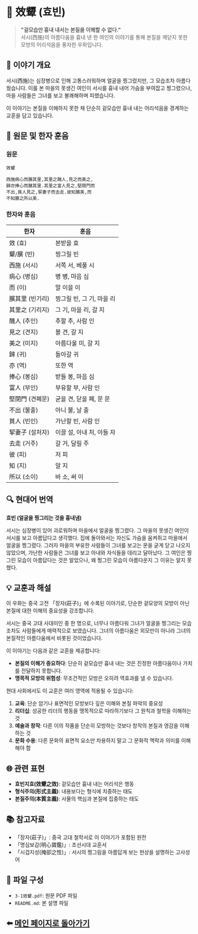 # 🌸 效顰 (효빈)
> **"겉모습만 흉내 내서는 본질을 이해할 수 없다."**  
> 서시(西施)의 아름다움을 흉내 낸 한 여인의 이야기를 통해 본질을 깨닫지 못한 모방의 어리석음을 풍자한 우화입니다.

## 📖 이야기 개요
서시(西施)는 심장병으로 인해 고통스러워하며 얼굴을 찡그렸지만, 그 모습조차 아름다웠습니다. 이를 본 마을의 못생긴 여인이 서시를 흉내 내어 가슴을 부여잡고 찡그렸으나, 마을 사람들은 그녀를 보고 불쾌해하며 피했습니다.  

이 이야기는 본질을 이해하지 못한 채 단순히 겉모습만 흉내 내는 어리석음을 경계하는 교훈을 담고 있습니다.

## 📝 원문 및 한자 훈음

### 원문
```
效顰

西施病心而臏其里,其里之醜人,見之而美之,
歸亦捧心而臏其里.其里之富人見之,堅閉門而
不出,貧人見之,挈妻子而去走.彼知臏美,而
不知臏之所以美.
```

### 한자와 훈음
| 한자                          | 훈음                                   |
|-------------------------------|----------------------------------------|
| 效 (효)                       | 본받을 효                              |
| 顰/臏 (빈)                    | 찡그릴 빈                              |
| 西施 (서시)                   | 서쪽 서, 베풀 시                       |
| 病心 (병심)                   | 병 병, 마음 심                         |
| 而 (이)                       | 말 이을 이                             |
| 臏其里 (빈기리)               | 찡그릴 빈, 그 기, 마을 리              |
| 其里之 (기리지)               | 그 기, 마을 리, 갈 지                  |
| 醜人 (추인)                   | 추할 추, 사람 인                       |
| 見之 (견지)                   | 볼 견, 갈 지                           |
| 美之 (미지)                   | 아름다울 미, 갈 지                     |
| 歸 (귀)                       | 돌아갈 귀                              |
| 亦 (역)                       | 또한 역                                |
| 捧心 (봉심)                   | 받들 봉, 마음 심                       |
| 富人 (부인)                   | 부유할 부, 사람 인                     |
| 堅閉門 (견폐문)               | 굳을 견, 닫을 폐, 문 문                |
| 不出 (불출)                   | 아니 불, 날 출                         |
| 貧人 (빈인)                   | 가난할 빈, 사람 인                     |
| 挈妻子 (설처자)               | 이끌 설, 아내 처, 아들 자              |
| 去走 (거주)                   | 갈 거, 달릴 주                         |
| 彼 (피)                       | 저 피                                  |
| 知 (지)                       | 알 지                                  |
| 所以 (소이)                   | 바 소, 써 이                           |

## 🔍 현대어 번역

**효빈 (얼굴을 찡그리는 것을 흉내냄)**

서시는 심장병이 있어 괴로워하며 마을에서 얼굴을 찡그렸다. 그 마을의 못생긴 여인이 서시를 보고 아름답다고 생각했다. 집에 돌아와서는 자신도 가슴을 움켜쥐고 마을에서 얼굴을 찡그렸다. 그러자 마을의 부유한 사람들이 그녀를 보고는 문을 굳게 닫고 나오지 않았으며, 가난한 사람들은 그녀를 보고 아내와 자식들을 데리고 달아났다. 그 여인은 찡그린 모습이 아름답다는 것은 알았으나, 왜 찡그린 모습이 아름다운지 그 이유는 알지 못했다.

## 💡 교훈과 해설

이 우화는 중국 고전 「장자(莊子)」에 수록된 이야기로, 단순한 겉모양의 모방이 아닌 본질에 대한 이해의 중요성을 강조합니다.

서시는 중국 고대 사대미인 중 한 명으로, 너무나 아름다워 그녀가 얼굴을 찡그리는 모습조차도 사람들에게 매력적으로 보였습니다. 그녀의 아름다움은 외모만이 아니라 그녀의 본질적인 아름다움에서 비롯된 것이었습니다.

이 이야기는 다음과 같은 교훈을 제공합니다:
- **본질의 이해가 중요하다**: 단순히 겉모습만 흉내 내는 것은 진정한 아름다움이나 가치를 전달하지 못합니다.
- **맹목적 모방의 위험성**: 무조건적인 모방은 오히려 역효과를 낼 수 있습니다.

현대 사회에서도 이 교훈은 여러 영역에 적용될 수 있습니다:
1. **교육**: 단순 암기나 표면적인 모방보다 깊은 이해와 본질 파악의 중요성
2. **리더십**: 성공한 리더의 행동을 맹목적으로 따라하기보다 그 원칙과 철학을 이해하는 것
3. **예술과 창작**: 다른 이의 작품을 단순히 모방하는 것보다 창작의 본질과 영감을 이해하는 것
4. **문화 수용**: 다른 문화의 표면적 요소만 차용하지 말고 그 문화적 맥락과 의미를 이해해야 함

## 🌐 관련 표현

- **효빈지효(效顰之效)**: 겉모습만 흉내 내는 어리석은 행동
- **형식주의(形式主義)**: 내용보다는 형식에 치중하는 태도
- **본질주의(本質主義)**: 사물의 핵심과 본질에 집중하는 태도

## 📚 참고자료

- 「장자(莊子)」: 중국 고대 철학서로 이 이야기가 포함된 원전
- 「명심보감(明心寶鑑)」: 조선시대 교훈서
- 「시겁지성(掩卻之性)」: 서시의 찡그림을 아름답게 보는 현상을 설명하는 고사성어

## 📂 파일 구성

- `3-1效顰.pdf`: 원문 PDF 파일
- `README.md`: 본 설명 파일

## ⬅️ [메인 페이지로 돌아가기](../README.md)
